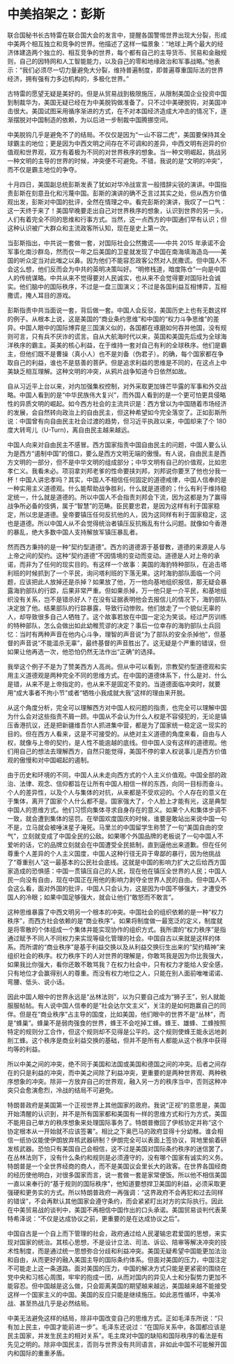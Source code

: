 
# 中美掐架之：彭斯

联合国秘书长古特雷在联合国大会的发言中，提醒各国警惕世界出现大分裂，形成中美两个相互独立和竞争的世界。他描述了这样一幅景象：“地球上两个最大的经济体建造两个独立的、相互竞争的世界，每个都有自己的主导货币、贸易和金融规则，自己的因特网和人工智能能力，以及自己的零和地缘政治和军事战略。”他表示：“我们必须尽一切力量避免大分裂，维持普遍制度，即普遍尊重国际法的世界经济，拥有强有力多边机构的，多极化世界。”

古特雷的愿望无疑是美好的。但是从贸易战到极限施压，从限制美国企业投资中国到制裁华为，美国无疑已经在为中美脱钩做准备了。只不过中美硬脱钩，对美国冲击很大。美国试图采用循序渐进的方式，在不对本国经济造成大冲击的情况下，逐渐摆脱对中国制造的依赖，为以后进一步制裁中国腾挪空间。

中美脱钩几乎是避免不了的结局。不仅仅是因为“一山不容二虎”，美国要保持其全球霸主的地位；更是因为中西文明之间存在不可调和的差异，中西文明有迥异的价值观和世界观，双方有着极为不同的对世界秩序的想象。当一种文明崛起，挑战另一种文明的主导的世界的时候，冲突便不可避免。不错，我说的是“文明的冲突”，而不仅是霸主地位的争夺。

十月四日，美国副总统彭斯发表了犹如对华冷战宣言一般措辞尖锐的演讲。中国指责彭斯在刻意丑化和污蔑中国。彭斯的演讲的确不乏言过其实之处，但从西方价值观出发，彭斯对中国的批评，全然在情理之中。看完彭斯的演讲，我叹了一口气：这一天终于来了！美国早晚要走出自己对世界秩序的想象，认识到世界的另一头，人们有着完全不同的思维和行事方式。当然，这一点西方的中国通们早有认识；但这种认识被广大群众和主流政客所认知，现在是史上第一次。

当彭斯指出，中共说一套做一套，对国际社会公然撒谎——中共 2015 年承诺不会军事化南沙群岛，然而仅一年之后美国的卫星就发现了中国在南海填海造岛——美国的听众定当对此嗤之以鼻。因为他们不能容忍政客公然对人民撒谎。但中国人不会这么想，他们反而会为中共的英明决策叫好。“明修栈道，暗度陈仓”一向是中国人的传统谋略。中共从来不觉得要对人民诚实，也从来不会觉得要对国际社会诚实。他们脑中的国际秩序，不过是一盘三国演义；不过是各国利益互相博弈，互相撒谎，掩人耳目的游戏。

彭斯指责中共当面说一套，背后做一套。中国人会反驳，美国历史上也有无数这样的例子。从根本上说，这是美国的“商业条约思维”和中国的“权力斗争思维”的差异。中国人眼中的国际博弈是三国演义似的，各国都在琢磨如何吞并他国，没有规则可言，只有兵不厌诈的谎言。自从大航海时代以来，英国和美国先后成为全球海洋秩序的霸主。英美的核心利益，在于维持一套对自己有利的全球秩序。他们是霸主，但他们既不是曹操（真小人）也不是刘备（伪君子）。的确，每个国家都在争取自己的利益，谁也不是慈善的菩萨。但是追求利益的思维是不同的，在这点上中美缺乏相互理解。这种文明的冲突，从鸦片战争知道今日依然如故。

自从习近平上台以来，对内加强集权控制，对外采取更加锋芒毕露的军事和外交战略。中国人看到的是“中华民族伟大复兴”，而外国人看到的是一个更可怕更具侵略性的异质文明的崛起。如今西方社会的主流共识是：西方曾以为中国随着市场经济的发展，会自然转向政治上的自由民主，但这种希望如今完全落空了。正如彭斯所说：中国曾有向自由民主社会过渡的趋势，但习近平执政以来，中国却来了个 180 度大转弯儿（U-Turn)，离自由民主越来越远。

中国人向来对自由民主不感冒。西方国家指责中国自由民主的问题，中国人要么认为是西方“遏制中国”的借口，要么是西方文明无端的傲慢。有人说，自由民主是西方文明的一部分，但不是中华文明的组成部分；中华文明有自己的价值观，比如忠孝仁义。我看未必。项羽拿刘邦老爹的性命要挟刘邦，刘邦说你要烹了他也分我一杯！中国人讲忠孝吗？其实，中国人不相信任何固定的道德戒律，中国人信奉的是一种实用主义道德观。什么能帮助战争胜利，什么就是道德的；什么有利于维持稳定统一，什么就是道德的。所以中国人不会指责刘邦会下流，因为这都是为了赢得战争所必备的伎俩，属于“智慧”的范畴。臣民要忠君，是因为这样有利于国家稳定，所以忠是道德。皇帝要镇压任何反抗他的人，因为这同样有利于国家稳定，这也是道德。所以中国人从不会觉得统治者镇压反抗叛乱有什么问题。就像如今香港的暴乱，绝大多数中国人支持解放军镇压暴乱者。

然而西方秉持的是一种“契约型道德”。西方的道德源于基督教，道德的来源是人与上帝之间的契约。这种“契约道德”不因情境的变动而变动。道德是人对上帝的承诺，而非为了任何的现实目的。有这样一个故事：美国的海豹特种部队，在追击塔利班的时候抓到了一个平民，询问塔利班的下落无果。这时海豹部队面临一个问题，应该把此人放掉还是杀掉？如果放了他，万一他向基地组织报信，那无疑会暴露海豹部队的行踪，后果非常严重。但如果杀掉，万一他只是一介平民，和基地组织没有关系，岂不是错杀好人？在没有证据表明他会去报信儿的情况下，海豹部队决定放了他。结果部队的行踪暴露，导致行动惨败。他们放走了一个貌似无辜的人，却导致很多自己人牺牲了。这个故事若放在中国一定沦为笑谈。经过严厉训练的特种部队，怎么会做出如此幼稚荒谬的决定？事后一位幸存的海豹部队士兵回忆：当时有两种声音在他内心斗争，理智的声音说“为了部队的安全杀掉他”，但基督的声音说“不能滥杀无辜”，最终基督的声音胜出了。这无疑是个严重的错误，但如果让他再选一次，他恐怕仍然无法作出“正确”的选择。

我举这个例子不是为了赞美西方人高尚。但从中可以看到，宗教契约型道德观和实用主义道德观是两种完全不同的思维方式。在中国的道德体系下，什么是对、什么是错，从来不是上帝指定的，也从来不是固定不变的。当道德面临冲突时，就要用“成大事者不拘小节”或者“牺牲小我成就大我”这样的理由来开脱。

从这个角度分析，完全可以理解西方对中国人权问题的指责，也完全可以理解中国为什么会对这些指责不屑一顾。中国从不会认为什么人权是不容侵犯的，无论是镇压香港抗议，还是把新疆维吾尔人抓进集中营，都是为了国家统一稳定这一现实的目的。但在西方人看来，这是不可接受的。从绝对主义道德的角度来看，自由与人权，就像与上帝的契约，是人性不能逾越的底线。但中国人没有这样的道德观。他们用自己的想法去理解西方，自然只能觉得，美国不停的拿人权说事儿是西方价值观的傲慢和对中国崛起的遏制。

由于历史和环境的不同，中国人从未走向西方式的个人主义价值观。中国全部的政治、法律、观念、信仰都旨在让所有中国人相信一样的东西，向同一目标而奋斗。个人的差异性，以及个人与集体的对抗，从来都是不受欢迎的。个人存在的意义在于集体，离开了国家个人什么都不是。国家强大了，个人脸上才能有光，这是典型中国人的思维方式。他们习惯向集体寻求自身存在的意义。如果个人和集体步调不一致，就会遭到集体的惩罚。在举国欢度国庆的时候，谁要是敢站出来说中国一句不是，立马就会被唾沫星子淹死。马里兰的中国留学生称赞了一句“美国自由的空气”，立刻就变成了中国全民的公敌。如果哪个外国品牌的老板说了一句中国人不爱听的话，它的品牌立刻就会在中国遭受全民抵制，直到逼他出来道歉。但在任何尊重个人差异的个人主义国度，中国人这种行径无异于卑鄙的暴行，因为他挑战了“尊重别人”这一最基本的公民社会底线。这就是中国的影响力扩大之后给西方国家造成的恐惧感：中国一贯镇压自己的人民，现在他在镇压全世界的人民；中国人民一向没有自由，现在中国正在用他的影响力剥夺全世界人民的自由。但中国人不会这么看，面对外国的批评，中国人只会认为，这是因为中国不够强大，才遭受外国人的冷眼；如果中国足够强大，就会让他们“敢怒而不敢言”。

这种思维暴露了中西文明另一个根本的冲突。中国社会的组织依赖的是一种“权力秩序”，而西方社会依赖的是“商业秩序”。如果将制度做一最宽泛的定义，制度就是将零散的个体组成一个集体并能实现协作的组织方式。我所谓的“权力秩序”是指通过赋予不同人不同权力来实现等级化管理的社会。中国自古以来就是这样的体系。而所谓的“商业秩序”是基于利益交换以及从利益交换衍生出来的“契约精神”来组织社会的秩序。权力秩序下的人对世界的理解是，你敢骂我是因为你比我强大，如果我比你强大，看你还敢不敢骂我？在权力社会中，只有权力才能给人安全感，只有地位才会赢得别人的尊重。而没有权力地位之人，只能在别人面前唯唯诺诺、弯腰、低头、说小话。

因此中国人眼中的世界永远是“丛林法则”，以为只要自己成为“狮子王”，别人就能服服帖帖。有人说中国人信奉的是“社会达尔文主义”，关注的是如何跑赢自己的同伴。但是在“商业秩序”占主导的国度，比如美国，他们眼中的世界不是“丛林”，而是“蜂巢”。蜂巢不是弱肉强食的世界，蜂王不会吃掉工蜂。蜂王、雄蜂、工蜂按照特定的规则分工合作，但这个规则却不见得是公平的。这个规则使蜂王能永远地剥削工蜂。这个秩序是商业利益交换的基础，但并不是所有人都能从这个秩序中获得均等的利益。

所以中美之间的冲突，绝不同于美国和法国或美国和德国之间的冲突。后者之间存在的只是利益的冲突，而中美之间除了利益冲突，更重要的是两种世界观、两种秩序想象的冲突。除非一方放弃自己的世界观，融入另一方的秩序当中，否则这种冲突只会愈演愈烈，冷战的结局不可避免。

特朗普政府是美国第一个正视世界上其他国家的政府。我说“正视”的意思是，美国开始清醒的认识到，并不是所有国家都和美国有一样的思维方式和行为方式，美国不能用自己单方的秩序想象来处理国际事务了。特朗普撤回了伊核协定并称“这个协定根本从一开始就不应该签署”。相比之下奥巴马的政府显得十分幼稚。谁会相信一纸协议能使伊朗放弃核武器研制？伊朗完全可以表面上签协议，背地里偷着研发核武器。恐怕只有美国自己会相信，这不过是美国对国际条约秩序的迷信罢了。在丛林法则下，没有什么条约和规则是必须遵守的，没有哪个国家有诚实的义务。特朗普是一个全世界经商的商人，而不是美国议会里长大的政客。在世界各国经商的经历使他明白，对很多国家而言，说一套做一套是家常便饭。所以他不相信美国一直以来奉行的“基于规则的国际秩序”，他知道要想捍卫美国的利益，必须采取更强硬和更务实的方式。所以特朗普政府一再强调：“这界政府不会再犯和过去同样的错误”，不会再默认其他国家会遵守条约，而会紧紧盯出对方的实际执行。因此在中美贸易战的谈判中，美国不再相信中国作出的口头承诺。美国贸易谈判代表莱特希泽说：“不仅是达成协议之前，更重要的是在达成协议之后”。

中国自古是一个自上而下管理的社会，政府通过给人民灌输忠君爱国的思想，来实现对国家的统治。其核心思想，不是设计立法、司法、诉讼、陪审等解决冲突的技术性制度，而是通过统一思想弥合分歧和利益冲突。美国无疑希望中国能更加法治和自由，从而更好的融入美国主导的国际条约体系。但面对美国的压力，中国注定不可能走上这一条道路。面对美国的压力，中国的解决方式只能是更紧密的围绕在党中央和习核心周围，牢牢的抱成一团，从而对国内的异见人士和分裂势力更加不能容忍。但中国越是这么做，只会距离美国的期望越来越远，美国越来越不能接受这样一个国家主义的中国。美国的反应只能是继续施压。如此恶性循环，中美冷战、甚至热战几乎是必然结局。

中美无法避免这样的结局，除非中国改变自己的思维方式。正如毛泽东所说：“只有加上民主，中国才能前进一步”。毛泽东还说过：“在国际关系中，各国都应该是民主国家，并发生民主的相对关系”。毛主席对中国的缺陷和国际秩序的看法是有先见之明的。除非中国民主，否则与世界没有共同语言，非如此中国不可能解开国内和国际的重重矛盾。
